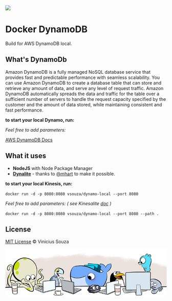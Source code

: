 <img src="http://ypereirareis.github.io/assets/images/posts/docker.svg" />

# Docker DynamoDB

Build for AWS DynamoDB local.

## What's DynamoDb

Amazon DynamoDB is a fully managed NoSQL database service that provides fast and predictable performance with seamless scalability. You can use Amazon DynamoDB to create a database table that can store and retrieve any amount of data, and serve any level of request traffic. Amazon DynamoDB automatically spreads the data and traffic for the table over a sufficient number of servers to handle the request capacity specified by the customer and the amount of data stored, while maintaining consistent and fast performance. 

__to start your local Dynamo, run:__



*Feel free to add parameters:*


[AWS DynamoDB Docs](http://docs.aws.amazon.com/amazondynamodb/latest/developerguide/Introduction.html)

## What it uses

 * __NodeJS__ with Node Package Manager
 * __[Dynalite](https://github.com/mhart/dynalite)__ - thanks to [@mhart](http://www.github.com/mhart) to make it possible.


__to start your local Kinesis, run:__

`docker run -d -p 8080:8080 vsouza/dynamo-local --port 8080`

*Feel free to add parameters: ( see Kinesalite [doc](https://github.com/mhart/dynalite) )* 

`docker run -d -p 8080:8080 vsouza/dynamo-local --port 8080 --path .`

## License
[MIT License](http://vsouza.mit-license.org/) © Vinicius Souza

<img src="contribute.png" />
